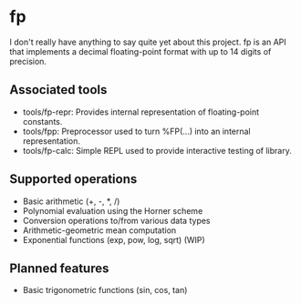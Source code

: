 fp
==

I don't really have anything to say quite yet about this project. fp is an API that implements a decimal floating-point format with up to 14 digits of precision.

Associated tools
----------------
* tools/fp-repr: Provides internal representation of floating-point constants.
* tools/fpp: Preprocessor used to turn %FP(...) into an internal representation.
* tools/fp-calc: Simple REPL used to provide interactive testing of library.

Supported operations
--------------------
* Basic arithmetic (+, -, *, /)
* Polynomial evaluation using the Horner scheme
* Conversion operations to/from various data types
* Arithmetic-geometric mean computation
* Exponential functions (exp, pow, log, sqrt) (WIP)

Planned features
----------------
* Basic trigonometric functions (sin, cos, tan)
